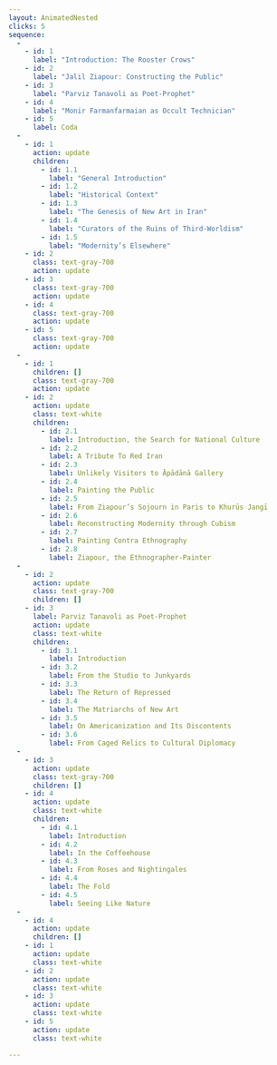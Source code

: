 ```yaml
---
layout: AnimatedNested
clicks: 5
sequence:
  -
    - id: 1
      label: "Introduction: The Rooster Crows"
    - id: 2
      label: "Jalil Ziapour: Constructing the Public"
    - id: 3
      label: "Parviz Tanavoli as Poet-Prophet"
    - id: 4
      label: "Monir Farmanfarmaian as Occult Technician"
    - id: 5
      label: Coda
  -
    - id: 1
      action: update
      children:
        - id: 1.1
          label: "General Introduction"
        - id: 1.2
          label: "Historical Context"
        - id: 1.3
          label: "The Genesis of New Art in Iran"
        - id: 1.4
          label: "Curators of the Ruins of Third-Worldism"
        - id: 1.5
          label: "Modernity’s Elsewhere"
    - id: 2
      class: text-gray-700
      action: update
    - id: 3
      class: text-gray-700
      action: update
    - id: 4
      class: text-gray-700
      action: update
    - id: 5
      class: text-gray-700
      action: update
  -
    - id: 1
      children: []
      class: text-gray-700
      action: update
    - id: 2
      action: update
      class: text-white
      children:
        - id: 2.1
          label: Introduction, the Search for National Culture
        - id: 2.2
          label: A Tribute To Red Iran
        - id: 2.3
          label: Unlikely Visitors to Āpādānā Gallery
        - id: 2.4
          label: Painting the Public
        - id: 2.5
          label: From Ziapour’s Sojourn in Paris to Khurūs Jangī
        - id: 2.6
          label: Reconstructing Modernity through Cubism
        - id: 2.7
          label: Painting Contra Ethnography
        - id: 2.8
          label: Ziapour, the Ethnographer-Painter
  -
    - id: 2
      action: update
      class: text-gray-700
      children: []
    - id: 3
      label: Parviz Tanavoli as Poet-Prophet
      action: update
      class: text-white
      children:
        - id: 3.1
          label: Introduction
        - id: 3.2
          label: From the Studio to Junkyards
        - id: 3.3
          label: The Return of Repressed
        - id: 3.4
          label: The Matriarchs of New Art
        - id: 3.5
          label: On Americanization and Its Discontents
        - id: 3.6
          label: From Caged Relics to Cultural Diplomacy
  -
    - id: 3
      action: update
      class: text-gray-700
      children: []
    - id: 4
      action: update
      class: text-white
      children:
        - id: 4.1
          label: Introduction
        - id: 4.2
          label: In the Coffeehouse
        - id: 4.3
          label: From Roses and Nightingales
        - id: 4.4
          label: The Fold
        - id: 4.5
          label: Seeing Like Nature
  -
    - id: 4
      action: update
      children: []
    - id: 1
      action: update
      class: text-white
    - id: 2
      action: update
      class: text-white
    - id: 3
      action: update
      class: text-white
    - id: 5
      action: update
      class: text-white

---
```


<div class="relative w-42">
<v-switch >
    <template #1 >
        <img src="https://res.cloudinary.com/image-solar/image/upload/c_scale,f_auto,h_400/v1743152775/ziapour/Khorous_Jangi_1_1_annotated-1_nx7omy.png" alt="Khorous Jangi 1_1_annotated" />
    </template>
    <template #2 >
        <img src="https://res.cloudinary.com/image-solar/image/upload/c_scale,f_auto,h_300/v1743141291/ziapour/56cc3baf-8325-4894-a00b-a5a1d94e9db7_yvkou2.png" alt="public bath" />
    </template>
    <template #3 >
        <img src="https://res.cloudinary.com/image-solar/image/upload/c_scale,f_auto,h_300/v1743320695/ziapour/20230714173537_amgyfx.jpg" alt="Tanavoli" />
    </template>
    <template #4 >
        <img src="https://res.cloudinary.com/image-solar/image/upload/c_scale,f_auto,h_300/v1749748135/ziapour/20230209155354_bbxkj4.png" alt="Farmanfarmaian" />
    </template>
</v-switch>
</div>
